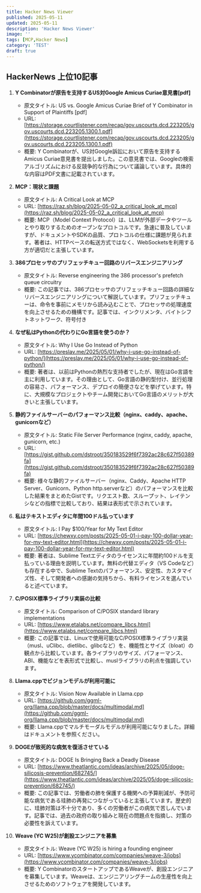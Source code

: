 ```yaml
---
title: Hacker News Viewer
published: 2025-05-11
updated: 2025-05-11
description: 'Hacker News Viewer'
image: ''
tags: [MCP,Hacker News]
category: 'TEST'
draft: true 
---
```


## HackerNews 上位10記事

1.  **Y Combinatorが原告を支持するUS対Google Amicus Curiae意見書[pdf]**
    *   原文タイトル: US vs. Google Amicus Curiae Brief of Y Combinator in Support of Plaintiffs [pdf]
    *   URL: [https://storage.courtlistener.com/recap/gov.uscourts.dcd.223205/gov.uscourts.dcd.223205.1300.1.pdf](https://storage.courtlistener.com/recap/gov.uscourts.dcd.223205/gov.uscourts.dcd.223205.1300.1.pdf)
    *   概要: Y Combinatorが、US対Google訴訟において原告を支持するAmicus Curiae意見書を提出しました。この意見書では、Googleの検索アルゴリズムにおける反競争的な行為について議論しています。具体的な内容はPDF文書に記載されています。

2.  **MCP：現状と課題**
    *   原文タイトル: A Critical Look at MCP
    *   URL: [https://raz.sh/blog/2025-05-02_a_critical_look_at_mcp](https://raz.sh/blog/2025-05-02_a_critical_look_at_mcp)
    *   概要: MCP（Model Context Protocol）は、LLMが外部データやツールとやり取りするためのオープンなプロトコルです。急速に普及していますが、ドキュメントやSDKの品質、プロトコルの仕様に課題が見られます。著者は、HTTPベースの転送方式ではなく、WebSocketsを利用する方が適切だと主張しています。

3.  **386プロセッサのプリフェッチキュー回路のリバースエンジニアリング**
    *   原文タイトル: Reverse engineering the 386 processor's prefetch queue circuitry
    *   概要: この記事では、386プロセッサのプリフェッチキュー回路の詳細なリバースエンジニアリングについて解説しています。プリフェッチキューは、命令を事前にメモリから読み込むことで、プロセッサの処理速度を向上させるための機構です。記事では、インクリメンタ、バイトシフトネットワーク、符号付き

4.  **なぜ私はPythonの代わりにGo言語を使うのか？**
    *   原文タイトル: Why I Use Go Instead of Python
    *   URL: [https://preslav.me/2025/05/01/why-i-use-go-instead-of-python/](https://preslav.me/2025/05/01/why-i-use-go-instead-of-python/)
    *   概要: 著者は、以前はPythonの熱烈な支持者でしたが、現在はGo言語を主に利用しています。その理由として、Go言語の静的型付け、並行処理の容易さ、パフォーマンス、デプロイの簡便さなどを挙げています。特に、大規模なプロジェクトやチーム開発においてGo言語のメリットが大きいと主張しています。

5.  **静的ファイルサーバーのパフォーマンス比較（nginx、caddy、apache、gunicornなど）**
    *   原文タイトル: Static File Server Performance (nginx, caddy, apache, gunicorn, etc.)
    *   URL: [https://gist.github.com/dstroot/350183529f6f7392ac28c627f50389fa](https://gist.github.com/dstroot/350183529f6f7392ac28c627f50389fa)
    *   概要: 様々な静的ファイルサーバー（nginx、Caddy、Apache HTTP Server、Gunicorn、Python http.serverなど）のパフォーマンスを比較した結果をまとめたGistです。リクエスト数、スループット、レイテンシなどの指標で比較しており、結果は表形式で示されています。

6.  **私はテキストエディタに年間100ドル払っています**
    *   原文タイトル: I Pay $100/Year for My Text Editor
    *   URL: [https://chewxy.com/posts/2025-05-01-i-pay-100-dollar-year-for-my-text-editor.html](https://chewxy.com/posts/2025-05-01-i-pay-100-dollar-year-for-my-text-editor.html)
    *   概要: 著者は、Sublime Textエディタのライセンスに年間約100ドルを支払っている理由を説明しています。無料の代替エディタ（VS Codeなど）も存在する中で、Sublime Textのパフォーマンス、安定性、カスタマイズ性、そして開発者への感謝の気持ちから、有料ライセンスを選んでいると述べています。

7.  **C/POSIX標準ライブラリ実装の比較**
    *   原文タイトル: Comparison of C/POSIX standard library implementations
    *   URL: [https://www.etalabs.net/compare_libcs.html](https://www.etalabs.net/compare_libcs.html)
    *   概要: この記事では、Linuxで使用可能なC/POSIX標準ライブラリ実装（musl、uClibc、dietlibc、glibcなど）を、機能性とサイズ（bloat）の観点から比較しています。各ライブラリのサイズ、パフォーマンス、ABI、機能などを表形式で比較し、muslライブラリの利点を強調しています。

8.  **Llama.cppでビジョンモデルが利用可能に**
    *   原文タイトル: Vision Now Available in Llama.cpp
    *   URL: [https://github.com/ggml-org/llama.cpp/blob/master/docs/multimodal.md](https://github.com/ggml-org/llama.cpp/blob/master/docs/multimodal.md)
    *   概要: Llama.cppでマルチモーダルモデルが利用可能になりました。詳細はドキュメントを参照ください。

9.  **DOGEが致死的な病気を復活させている**
    *   原文タイトル: DOGE Is Bringing Back a Deadly Disease
    *   URL: [https://www.theatlantic.com/ideas/archive/2025/05/doge-silicosis-prevention/682745/](https://www.theatlantic.com/ideas/archive/2025/05/doge-silicosis-prevention/682745/)
    *   概要: この記事では、労働者の肺を保護する機関への予算削減が、予防可能な病気である珪肺の再発につながっていると主張しています。歴史的に、珪肺対策は不十分であり、多くの労働者がこの病気で苦しんでいます。記事では、過去の政府の取り組みと現在の問題点を指摘し、対策の必要性を訴えています。

10. **Weave (YC W25)が創設エンジニアを募集**
    *   原文タイトル: Weave (YC W25) is hiring a founding engineer
    *   URL: [https://www.ycombinator.com/companies/weave-3/jobs](https://www.ycombinator.com/companies/weave-3/jobs)
    *   概要: Y CombinatorのスタートアップであるWeaveが、創設エンジニアを募集しています。Weaveは、エンジニアリングチームの生産性を向上させるためのソフトウェアを開発しています。
